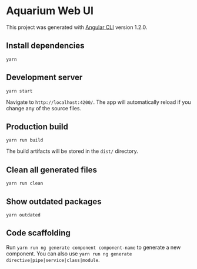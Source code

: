 # Aquarium Web UI

This project was generated with [Angular CLI](https://github.com/angular/angular-cli) version 1.2.0.

## Install dependencies

    yarn

## Development server

    yarn start

Navigate to `http://localhost:4200/`. The app will automatically reload if you change any of the source files.

## Production build

    yarn run build

The build artifacts will be stored in the `dist/` directory.

## Clean all generated files

    yarn run clean

## Show outdated packages

    yarn outdated

## Code scaffolding

Run `yarn run ng generate component component-name` to generate a new component. You can also use `yarn run ng generate directive|pipe|service|class|module`.
